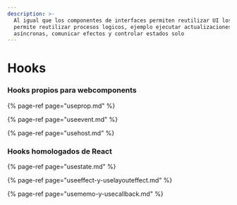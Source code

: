 ```yaml
---
description: >-
  Al igual que los componentes de interfaces permiten reutilizar UI los hooks
  permite reutilizar procesos logicos, ejemplo ejecutar actualizaciones
  asíncronas, comunicar efectos y controlar estados solo
---
```


# Hooks

### Hooks propios para webcomponents

{% page-ref page="useprop.md" %}

{% page-ref page="useevent.md" %}

{% page-ref page="usehost.md" %}

### Hooks homologados de React

{% page-ref page="usestate.md" %}

{% page-ref page="useeffect-y-uselayouteffect.md" %}

{% page-ref page="usememo-y-usecallback.md" %}





### 

